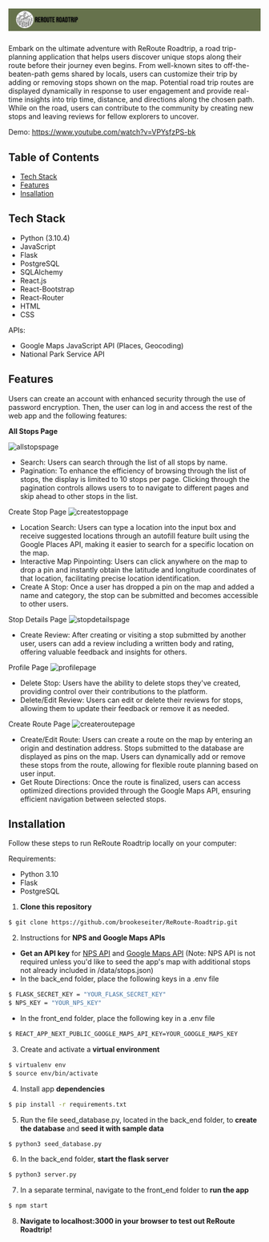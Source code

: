 <!-- # ![ReRoute-Roadtrip](https://github.com/brookeseiter/ReRoute-Roadtrip/blob/main/back_end/static/app_screenshots/Banner.png?raw=true "Banner") -->
# ![ReRoute-Roadtrip](https://github.com/brookeseiter/ReRoute-Roadtrip/blob/main/front_end/public/Images/design-6.png?raw=true "Banner")
Embark on the ultimate adventure with ReRoute Roadtrip, a road trip-planning application that helps users discover unique stops along their route before their journey even begins. From well-known sites to off-the-beaten-path gems shared by locals, users can customize their trip by adding or removing stops shown on the map. Potential road trip routes are displayed dynamically in response to user engagement and provide real-time insights into trip time, distance, and directions along the chosen path. While on the road, users can contribute to the community by creating new stops and leaving reviews for fellow explorers to uncover.

Demo: https://www.youtube.com/watch?v=VPYsfzPS-bk

## Table of Contents
- [Tech Stack](#tech)
- [Features](#features)
- [Insallation](#installation)

## <a name="tech">Tech Stack</a>
- Python (3.10.4)
- JavaScript
- Flask
- PostgreSQL
- SQLAlchemy
- React.js
- React-Bootstrap
- React-Router
- HTML
- CSS

APIs:
- Google Maps JavaScript API (Places, Geocoding) 
- National Park Service API

## <a name="features">Features</a>
Users can create an account with enhanced security through the use of password encryption. Then, the user can log in and access the rest of the web app and the following features:

**All Stops Page**

![allstopspage](https://github.com/brookeseiter/ReRoute-Roadtrip/assets/100550224/e97399a5-00d5-430a-8aba-7cb4be2a3227)

- Search: Users can search through the list of all stops by name.
- Pagination: To enhance the efficiency of browsing through the list of stops, the display is limited to 10 stops per page. Clicking through the pagination controls allows users to to navigate to different pages and skip ahead to other stops in the list.

Create Stop Page
![createstoppage](https://github.com/brookeseiter/gifs/blob/main/reroute-roadtrip/gifs/createstoppage.gif)

- Location Search: Users can type a location into the input box and receive suggested locations through an autofill feature built using the Google Places API, making it easier to search for a specific location on the map.
- Interactive Map Pinpointing: Users can click anywhere on the map to drop a pin and instantly obtain the latitude and longitude coordinates of that location, facilitating precise location identification.
- Create A Stop: Once a user has dropped a pin on the map and added a name and category, the stop can be submitted and becomes accessible to other users.

Stop Details Page
![stopdetailspage](https://github.com/brookeseiter/gifs/blob/main/reroute-roadtrip/gifs/stopdetailspage.gif)

- Create Review: After creating or visiting a stop submitted by another user, users can add a review including a written body and rating, offering valuable feedback and insights for others.

Profile Page
![profilepage](https://github.com/brookeseiter/gifs/blob/main/reroute-roadtrip/gifs/profilepage.gif)

- Delete Stop: Users have the ability to delete stops they've created, providing control over their contributions to the platform.
- Delete/Edit Review: Users can edit or delete their reviews for stops, allowing them to update their feedback or remove it as needed.

Create Route Page
![createroutepage](https://github.com/brookeseiter/gifs/blob/main/reroute-roadtrip/gifs/createroutepage.gif)

- Create/Edit Route: Users can create a route on the map by entering an origin and destination address. Stops submitted to the database are displayed as pins on the map. Users can dynamically add or remove these stops from the route, allowing for flexible route planning based on user input.
- Get Route Directions: Once the route is finalized, users can access optimized directions provided through the Google Maps API, ensuring efficient navigation between selected stops.

## <a name="installation">Installation</a>
Follow these steps to run ReRoute Roadtrip locally on your computer:

Requirements:
- Python 3.10
- Flask
- PostgreSQL

1. **Clone this repository**
```sh
$ git clone https://github.com/brookeseiter/ReRoute-Roadtrip.git
```
2. Instructions for **NPS and Google Maps APIs**
- **Get an API key** for [NPS API](https://www.nps.gov/subjects/developer/get-started.htm) and [Google Maps API](https://developers.google.com/maps) (Note: NPS API is not required unless you'd like to seed the app's map with additional stops not already included in /data/stops.json)
- In the back_end folder, place the following keys in a .env file
```sh
$ FLASK_SECRET_KEY = "YOUR_FLASK_SECRET_KEY"
$ NPS_KEY = "YOUR_NPS_KEY"
```
- In the front_end folder, place the following key in a .env file
```sh
$ REACT_APP_NEXT_PUBLIC_GOOGLE_MAPS_API_KEY=YOUR_GOOGLE_MAPS_KEY
```
3. Create and activate a **virtual environment**
```sh
$ virtualenv env
$ source env/bin/activate
```
4. Install app **dependencies**
```sh
$ pip install -r requirements.txt
```
5. Run the file seed_database.py, located in the back_end folder, to **create the database** and **seed it with sample data**
```sh
$ python3 seed_database.py
```
6. In the back_end folder, **start the flask server**
```sh
$ python3 server.py
```
7. In a separate terminal, navigate to the front_end folder to **run the app**
```sh
$ npm start
```
8. **Navigate to localhost:3000 in your browser to test out ReRoute Roadtrip!**

